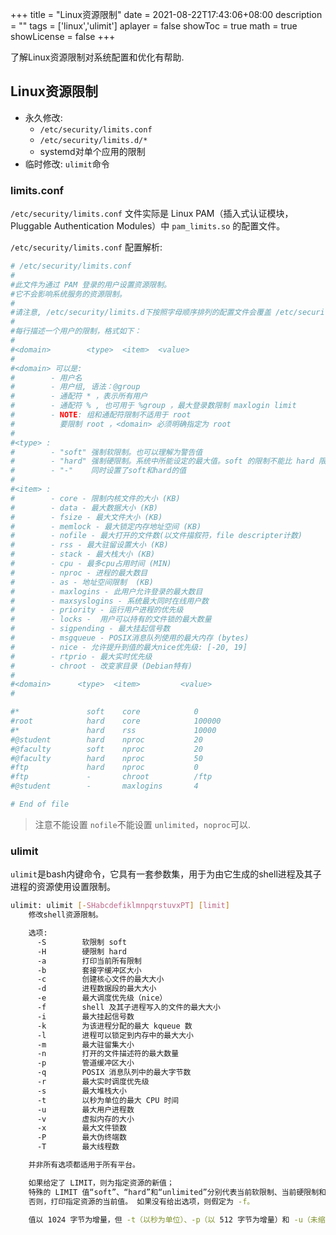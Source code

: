 +++
title = "Linux资源限制"
date = 2021-08-22T17:43:06+08:00
description = ""
tags = ['linux','ulimit']
aplayer = false
showToc = true
math = true
showLicense = false
+++

了解Linux资源限制对系统配置和优化有帮助.
<!--more-->

## Linux资源限制
- 永久修改: 
    - `/etc/security/limits.conf`
    - `/etc/security/limits.d/*`
    - systemd对单个应用的限制
- 临时修改: `ulimit`命令

### limits.conf
`/etc/security/limits.conf` 文件实际是 Linux PAM（插入式认证模块，Pluggable Authentication Modules）中 `pam_limits.so` 的配置文件。

`/etc/security/limits.conf` 配置解析:
```ini
# /etc/security/limits.conf
#
#此文件为通过 PAM 登录的用户设置资源限制。
#它不会影响系统服务的资源限制。
#
#请注意, /etc/security/limits.d下按照字母顺序排列的配置文件会覆盖 /etc/security/limits.conf中的domain相同的的配置
#
#每行描述一个用户的限制，格式如下：
#
#<domain>        <type>  <item>  <value>
#
#<domain> 可以是:
#        - 用户名
#        - 用户组, 语法：@group 
#        - 通配符 * ，表示所有用户
#        - 通配符 % , 也可用于 %group ，最大登录数限制 maxlogin limit
#        - NOTE: 组和通配符限制不适用于 root
#          要限制 root ，<domain> 必须明确指定为 root
#
#<type> :
#        - "soft" 强制软限制。也可以理解为警告值
#        - "hard" 强制硬限制。系统中所能设定的最大值。soft 的限制不能比 hard 限制高
#        - "-"    同时设置了soft和hard的值
#
#<item> :
#        - core - 限制内核文件的大小 (KB)
#        - data - 最大数据大小 (KB)
#        - fsize - 最大文件大小 (KB)
#        - memlock - 最大锁定内存地址空间 (KB)
#        - nofile - 最大打开的文件数(以文件描叙符，file descripter计数) 
#        - rss - 最大驻留设置大小 (KB)
#        - stack - 最大栈大小 (KB)
#        - cpu - 最多cpu占用时间 (MIN)
#        - nproc - 进程的最大数目
#        - as - 地址空间限制  (KB)
#        - maxlogins - 此用户允许登录的最大数目
#        - maxsyslogins - 系统最大同时在线用户数
#        - priority - 运行用户进程的优先级
#        - locks -  用户可以持有的文件锁的最大数量
#        - sigpending - 最大挂起信号数
#        - msgqueue - POSIX消息队列使用的最大内存 (bytes)
#        - nice - 允许提升到值的最大nice优先级: [-20, 19]
#        - rtprio - 最大实时优先级
#        - chroot - 改变家目录 (Debian特有)
#
#<domain>      <type>  <item>         <value>
#

#*               soft    core            0
#root            hard    core            100000
#*               hard    rss             10000
#@student        hard    nproc           20
#@faculty        soft    nproc           20
#@faculty        hard    nproc           50
#ftp             hard    nproc           0
#ftp             -       chroot          /ftp
#@student        -       maxlogins       4

# End of file

```
>注意不能设置 `nofile`不能设置 `unlimited`，`noproc`可以.

### ulimit
`ulimit`是bash内键命令，它具有一套参数集，用于为由它生成的shell进程及其子进程的资源使用设置限制。

```bash
ulimit: ulimit [-SHabcdefiklmnpqrstuvxPT] [limit]
    修改shell资源限制。

    选项:
      -S        软限制 soft
      -H        硬限制 hard
      -a        打印当前所有限制
      -b        套接字缓冲区大小
      -c        创建核心文件的最大大小
      -d        进程数据段的最大大小
      -e        最大调度优先级（nice）
      -f        shell 及其子进程写入的文件的最大大小
      -i        最大挂起信号数
      -k        为该进程分配的最大 kqueue 数
      -l        进程可以锁定到内存中的最大大小
      -m        最大驻留集大小
      -n        打开的文件描述符的最大数量
      -p        管道缓冲区大小
      -q        POSIX 消息队列中的最大字节数
      -r        最大实时调度优先级
      -s        最大堆栈大小
      -t        以秒为单位的最大 CPU 时间
      -u        最大用户进程数
      -v        虚拟内存的大小
      -x        最大文件锁数
      -P        最大伪终端数
      -T        最大线程数

    并非所有选项都适用于所有平台。

    如果给定了 LIMIT，则为指定资源的新值； 
    特殊的 LIMIT 值“soft”、“hard”和“unlimited”分别代表当前软限制、当前硬限制和无限制。
    否则，打印指定资源的当前值。 如果没有给出选项，则假定为 -f。

    值以 1024 字节为增量，但 -t（以秒为单位）、-p（以 512 字节为增量）和 -u（未缩放的进程数）除外。

```
